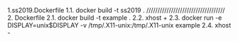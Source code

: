 1.ss2019.Dockerfile
1.1. docker build -t ss2019 .
///////////////////////////////////
2. Dockerfile
2.1. docker build -t example .
2.2. xhost +
2.3. docker run -e DISPLAY=unix$DISPLAY -v /tmp/.X11-unix:/tmp/.X11-unix example
2.4. xhost -
